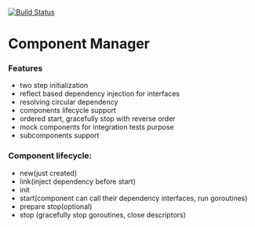 [![Build Status](https://travis-ci.org/AndreyBronin/component-manager.svg?branch=master)](https://travis-ci.org/AndreyBronin/component-manager)

# Component Manager

### Features 

- two step initialization
- reflect based dependency injection for interfaces
- resolving circular dependency 
- components lifecycle support
- ordered start, gracefully stop with reverse order
- mock components for integration tests purpose
- subcomponents support

### Component lifecycle:

- new(just created) 
- link(inject dependency before start)
- init
- start(component can call their dependency interfaces, run goroutines)
- prepare stop(optional)
- stop (gracefully stop goroutines, close descriptors)
